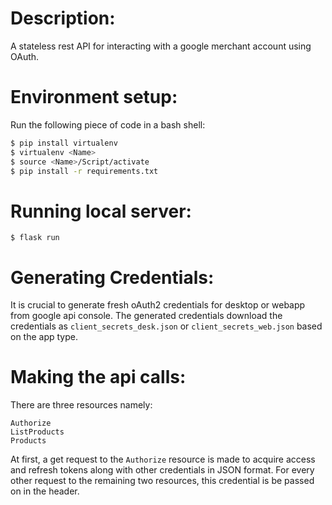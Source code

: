 # Description:

A stateless rest API for interacting with a google merchant account using OAuth.

# Environment setup:

Run the following piece of code in a bash shell:

```bash
$ pip install virtualenv
$ virtualenv <Name>
$ source <Name>/Script/activate
$ pip install -r requirements.txt
```
# Running local server:

```
$ flask run
```

# Generating Credentials:

It is crucial to generate fresh oAuth2 credentials for desktop or webapp from google api console. The generated credentials download the credentials as `client_secrets_desk.json` or  `client_secrets_web.json` based on the app type.

# Making the api calls:

There are three resources namely:
```
Authorize
ListProducts
Products
```
At first, a get request to the `Authorize` resource is made to acquire access and refresh tokens along with other credentials in JSON format. For every other request to the remaining two resources, this credential is be passed on in the header.
